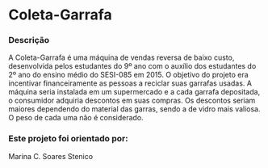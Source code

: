 # Coleta-Garrafa
### Descrição
A Coleta-Garrafa é uma máquina de vendas reversa de baixo custo, desenvolvida pelos estudantes do 9º ano com o auxílio dos estudantes do 2º ano do ensino médio do SESI-085 em 2015.
O objetivo do projeto era incentivar financeiramente as pessoas a reciclar suas garrafas usadas. A máquina seria instalada em um supermercado e a cada garrafa depositada, o consumidor adquiria descontos em suas compras. Os descontos seriam maiores dependendo do material das garras, sendo a de vidro mais valiosa. O peso de cada uma não é considerado.

### Este projeto foi orientado por:
Marina C. Soares Stenico
